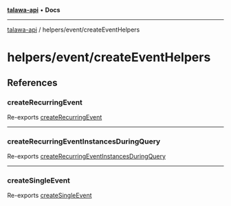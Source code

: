 [**talawa-api**](../../../README.md) • **Docs**

***

[talawa-api](../../../modules.md) / helpers/event/createEventHelpers

# helpers/event/createEventHelpers

## References

### createRecurringEvent

Re-exports [createRecurringEvent](createRecurringEvent/functions/createRecurringEvent.md)

***

### createRecurringEventInstancesDuringQuery

Re-exports [createRecurringEventInstancesDuringQuery](createRecurringEventInstancesDuringQuery/functions/createRecurringEventInstancesDuringQuery.md)

***

### createSingleEvent

Re-exports [createSingleEvent](createSingleEvent/functions/createSingleEvent.md)
